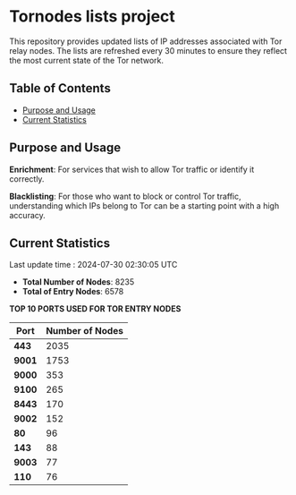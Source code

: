 # Tornodes lists project

This repository provides updated lists of IP addresses associated with Tor relay nodes. The lists are refreshed every 30 minutes to ensure they reflect the most current state of the Tor network.

## Table of Contents

- [Purpose and Usage](#purpose-and-usage)
- [Current Statistics](#current-statistics)


## Purpose and Usage

**Enrichment**: For services that wish to allow Tor traffic or identify it correctly.

**Blacklisting**: For those who want to block or control Tor traffic, understanding which IPs belong to Tor can be a starting point with a high accuracy.

## Current Statistics

Last update time : 2024-07-30 02:30:05 UTC

- **Total Number of Nodes**: 8235
- **Total of Entry Nodes**: 6578

**TOP 10 PORTS USED FOR TOR ENTRY NODES**

| **Port** | **Number of Nodes** |
|------|-----------------|
| **443**   | 2035  |
| **9001**   | 1753  |
| **9000**   | 353  |
| **9100**   | 265  |
| **8443**   | 170  |
| **9002**   | 152  |
| **80**   | 96  |
| **143**   | 88  |
| **9003**   | 77  |
| **110**   | 76  |

